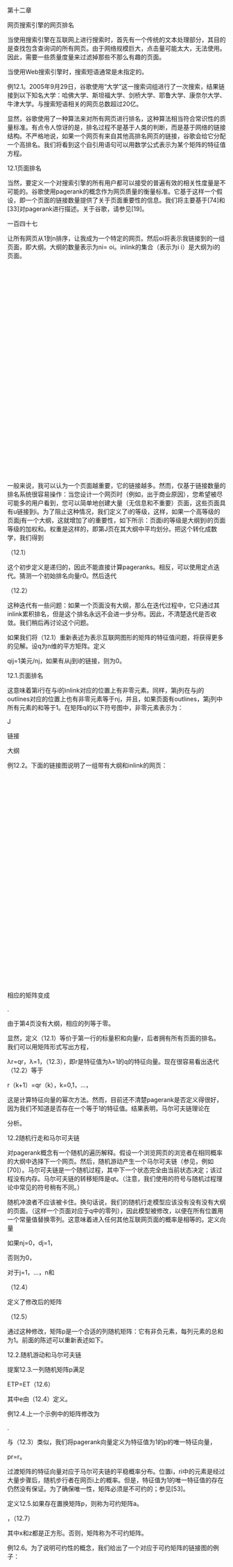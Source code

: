 第十二章

网页搜索引擎的网页排名

当使用搜索引擎在互联网上进行搜索时，首先有一个传统的文本处理部分，其目的是查找包含查询词的所有网页。由于网络规模巨大，点击量可能太大，无法使用。因此，需要一些质量度量来过滤掉那些不那么有趣的页面。

当使用Web搜索引擎时，搜索短语通常是未指定的。

例12.1。2005年9月29日，谷歌使用“大学”这一搜索词组进行了一次搜索，结果链接到以下知名大学：哈佛大学、斯坦福大学、剑桥大学、耶鲁大学、康奈尔大学、牛津大学。与搜索短语相关的网页总数超过20亿。

显然，谷歌使用了一种算法来对所有网页进行排名，这种算法相当符合常识性的质量标准。有点令人惊讶的是，排名过程不是基于人类的判断，而是基于网络的链接结构。不严格地说，如果一个网页有来自其他高排名网页的链接，谷歌会给它分配一个高排名。我们将看到这个自引用语句可以用数学公式表示为某个矩阵的特征值方程。

12.1页面排名

当然，要定义一个对搜索引擎的所有用户都可以接受的普遍有效的相关性度量是不可能的。谷歌使用pagerank的概念作为网页质量的衡量标准。它基于这样一个假设，即一个页面的链接数量提供了关于页面重要性的信息。我们将主要基于[74]和[33]对pagerank进行描述。关于谷歌，请参见[19]。

一百四十七

让所有网页从1到n排序，让我成为一个特定的网页。然后oi将表示我链接到的一组页面，即大纲。大纲的数量表示为ni= oi。inlink的集合（表示为i i）是大纲为i的页面。

​                     







​        

​        



​        

​        



​        

​        



​        

​        







​        



​        



​        



​        

​        

​        





​                                               





一般来说，我可以认为一个页面越重要，它的链接越多。然而，仅基于链接数量的排名系统很容易操作：当您设计一个网页时（例如，出于商业原因），您希望被尽可能多的用户看到，您可以简单地创建大量（无信息和不重要）页面，这些页面具有u链接到i。为了阻止这种情况，我们定义了i的等级，这样，如果一个高等级的页面j有一个大纲，这就增加了i的重要性，如下所示：页面i的等级是大纲到i的页面等级的加权和。权重是这样的，即第J页在其大纲中平均划分。把这个转化成数学，我们得到

（12.1）

这个初步定义是递归的，因此不能直接计算pageranks。相反，可以使用定点迭代。猜测一个初始排名向量r0。然后迭代

（12.2）

这种迭代有一些问题：如果一个页面没有大纲，那么在迭代过程中，它只通过其inlink累积排名，但是这个排名永远不会进一步分布。因此，不清楚迭代是否收敛。我们稍后再讨论这个问题。

如果我们将（12.1）重新表述为表示互联网图形的矩阵的特征值问题，将获得更多的见解。设q为n维的平方矩阵。定义

qij=1美元/nj，如果有从j到i的链接，则为0。

12.1.页面排名

这意味着第i行在与i的inlink对应的位置上有非零元素。同样，第j列在与j的outlines对应的位置上也有非零元素等于nj，并且，如果页面有outlines，第j列中所有元素的和等于1。在矩阵q的以下符号图中，非零元素表示为：

J

链接

大纲

例12.2。下面的链接图说明了一组带有大纲和inlink的网页：

​                     



​        





​        



​        



​        



​        



​        



​        



​        



​        



​        



​        





​        



​        



​        



​        











相应的矩阵变成

.

由于第4页没有大纲，相应的列等于零。

显然，定义（12.1）等价于第一行的标量积和向量r，后者拥有所有页面的排名。我们可以用矩阵形式写出方程，

λr=qr，λ=1，（12.3），即r是特征值为λ=1的q的特征向量。现在很容易看出迭代（12.2）等于

r（k+1）=qr（k），k=0,1，…，

这是计算特征向量的幂次方法。然而，目前还不清楚pagerank是否定义得很好，因为我们不知道是否存在一个等于1的特征值。结果表明，马尔可夫链理论在

分析。

12.2随机行走和马尔可夫链

对pagerank概念有一个随机的遍历解释。假设一个浏览网页的浏览者在相同概率的大纲中选择下一个网页。然后，随机游动产生一个马尔可夫链（参见，例如[70]）。马尔可夫链是一个随机过程，其中下一个状态完全由当前状态决定；该过程没有内存。马尔可夫链的转移矩阵是qt。（注意，我们使用的符号与随机过程理论中常见的符号稍有不同。）

随机冲浪者不应该被卡住。换句话说，我们的随机行走模型应该没有没有没有大纲的页面。（这样一个页面对应于q中的零列），因此模型被修改，以便在所有位置用一个常量值替换零列。这意味着进入任何其他互联网页面的概率是相等的。定义向量

如果nj=0，dj=1，

否则为0，

对于j=1，…，n和

（12.4）

定义了修改后的矩阵

（12.5）

通过这种修改，矩阵p是一个合适的列随机矩阵：它有非负元素，每列元素的总和为1。前面的陈述可以重新表述如下。

12.2.随机游动和马尔可夫链

提案12.3.一列随机矩阵p满足

ETP=ET（12.6）

其中e由（12.4）定义。

例12.4.上一个示例中的矩阵修改为

.

与（12.3）类似，我们将pagerank向量定义为特征值为1的p的唯一特征向量，

pr=r。

过渡矩阵的特征向量对应于马尔可夫链的平稳概率分布。位置i，ri中的元素是经过大量步骤后，随机步行者在网页i上的概率。但是，特征值为1的唯一特征值的存在仍然没有保证。为了确保唯一性，矩阵必须是不可约的；参见[53]。

定义12.5.如果存在置换矩阵p，则称为可约矩阵a。

，（12.7）

其中x和z都是正方形。否则，矩阵称为不可约矩阵。

例12.6。为了说明可约性的概念，我们给出了一个对应于可约矩阵的链接图的例子：

​                     



​        



​        



​        



​        



​        



​        



​        



​        



​        



​        



​        



​        





​        



​        











一个进入链接图左侧的随机步行者永远不会离开它，同样也会被困在右侧。对应的矩阵是

，（12.8）

其形式为（12.7）。实际上，这个矩阵有两个特征值等于1，一个等于−1；参见示例12.10。

对应于不可约矩阵的有向图是强连通的：在图中任意两个节点（ni，nj），都存在一条从ni到nj的路径。

不可约正矩阵的最大特征值的唯一性是由佩伦-弗罗贝尼乌斯定理所保证的；我们在这里讨论的特殊情况下说明它。不等式a>0被理解为a的所有元素都是严格正的。用显性特征值表示最大的特征值，即λ1。

定理12.7。设A为不可约列随机矩阵。主特征值λ1等于1。有一个唯一的对应特征向量r满足r>0；这是唯一非负的特征向量。如果a>0，则i<1，i=2,3，…，n。

证据。因为a是列随机的，所以我们有eta=et，这意味着1是a的特征值。其余的陈述可以用Perron-Frobenius理论证明[70，第8章]。

考虑到互联网的规模，我们可以确定链接矩阵p是可约化的，这意味着p的pagerank特征向量没有很好的定义。为了确保不可约性，也就是说，为了使随机步行者不可能被困在子图中，人们人为地添加了从每个网页到所有其他网页的链接。在矩阵项中，这可以通过取p和秩1矩阵的凸组合来实现。

，（12.9）

某些α满足0≤α≤1。很容易看出矩阵A是列随机的：

.

12.2.随机游动和马尔可夫链

附加排名1项的随机行走解释是，在每个时间步中，浏览页面的冲浪者将跳到概率为1−α的随机页面（有时称为远程传输）。

我们现在看到矩阵A的pagerank向量定义得很好。

提案12.8.（12.9）中定义的柱随机矩阵a是不可约的（因为a>0），并且具有显性特征值λ1=1。相应的特征向量r满足r>0。

对于数值特征值算法的收敛性，必须知道P的特征值是如何被秩1修正（12.9）所改变的。

定理12.9.假设柱随机矩阵p的特征值为1，λ2，λ3…，λn。那么a=αp+（1-α）n1 eet的特征值为1，αλ2，αλ3，…，αλn。

证据。将_e定义为e归一化为欧几里得长度1，并让u1∈rn×（n−1）是正交的。那么，既然_etp=e_t，

（12.10）

哪里。因为我们做了一个相似变换-

另外，矩阵t的特征值为λ2，λ3，…，λn。

.

因此，

   

现在声明立即生效。

定理12.9表明，即使p的多重特征值等于1（谷歌矩阵实际上就是这样），a值的第二大特征值始终等于α。

示例12.10。我们用（12.8）中的p和α=0.85计算矩阵的特征值和特征向量。matlab代码lp=eig（p）'；e=one（6,1）；

a=0.85*p+0.15/6*e*e'；

[r，l]=eig（a）得出以下结果：

lp=-0.5 1.0-0.5 1.0-1.0 0 0

R=0.447-0.365-0.354 0.000 0.817 0.101

0.430-0.365 0.354-0.000-0.408-0.752

0.430-0.365 0.354 0.000-0.408 0.651

0.057-0.000-0.707 0.000 0.000-0.000

0.469 0.548-0.000-0.707 0.000 0.000

0.456 0.548 0.354 0.707-0.000-0.000

诊断（L）=1.0 0 0.85-0.0-0.85-0.425-0.425

可以看出，第一个特征向量（对应于特征值1）是唯一的非负特征向量，如定理12.7所述。

而不是修改（12.9），我们可以定义

A=αp+（1−α）vet，

其中v是一个非负向量，其值为1，可以选择使搜索偏向于某些类型的网页。因此，它有时被称为个性化向量[74，48]。矢量V还可以用来避免被所谓的链路农场操纵[57，59]。

12.3 pagerank计算的幂法

我们要解决特征值问题

ar=r，

其中，r标准化=1。在本节中，我们用T1表示所寻求的特征向量。对于概率分布的随机矩阵和向量，自然使用向量的1-范数（第2.3节）。由于a的稀疏性和维数（几十亿阶），使用第15章中描述的密集矩阵的任何标准方法计算特征向量都是不可能的，因为这些方法是基于对矩阵应用正交变换。目前唯一可行的方法是幂法。

假设给出了初始近似值r（0）。下面的算法给出了幂法。

12.3.pagerank计算的幂法

​             

### ar=λr的幂法

​             

对于k=1,2，…直到收敛

   

​             

归一化向量（使其1-范数等于1）的目的是避免向量变得非常大或非常小，从而在浮点系统中不可呈现。稍后我们将看到，在pagerank计算中不需要规范化。在这种情况下，不需要计算特征值近似值，因为已知所寻求的特征值等于一。

功率法的收敛性取决于特征值的分布。为了使表示更简单，我们假设a是可对角化的，即存在特征向量的非奇异矩阵t，t−1at=diag（λ1，…，λn）。特征值λi的阶数为1=λ1>λ2≥·····≥λn。根据特征向量展开初始近似值r（0）。

r（0）=c1t1+c2t2+····+cntn，

其中，假设=0，r=T1是所寻求的特征向量。然后我们有了

.

显然，因为j=2,3，…我们有λj_<1，第二项趋于零，幂法收敛到特征向量r=T1。收敛速度由λ2确定。如果接近1，则迭代非常慢。幸运的是，谷歌矩阵并非如此；参见定理12.9及以下。

利用特征值问题的残差向量，给出了幂次迭代的停止准则。设λ_为特征值的计算近似值，_r为相应的近似特征向量。然后可以看出[94]，[4，p.229]最佳误差矩阵e，其中

（a+e）r_=λ_r，_

没错，满足

，

其中s=ar_−λ_r_。这意味着，如果残差很小，则计算出的近似特征向量_r是接近a的矩阵a+e的精确特征向量。因为在pagerank计算中，我们处理的是一个正矩阵，其所有列加起来都是一个，所以使用1-范数是很自然的。[55。因为1-范数和欧几里得范数是等价的（参见（2.6）），所以这没有什么区别。

在通常的幂法公式中，向量被归一化以避免下溢或溢出。我们现在证明，当矩阵是列随机的时候，这是不必要的。

提案12.11.假设向量z满足

矩阵A是列随机的。然后

（12.11）

证据。输入y=az。然后

   

因为a是随机列（eta=et）。

鉴于google矩阵的巨大维度，计算

矩阵向量积y=az，其中。回想一下，p是根据实际的链接矩阵q构造的

，

其中，行向量d在所有与没有大纲的网页相对应的位置都有元素1（见（12.5））。这意味着要形成p，我们要在q中插入大量的全向量，每个向量的维数都与总网页数相同。因此，我们负担不起显式存储p。让我们更详细地看一下乘法y=az：

（12.12）

哪里

β=αdtz+（1−α）etz。

我们不需要用这个方程来计算β。相反，我们可以将（12.11）与（12.12）结合使用：

   

因此，我们有。另外一个额外的好处是我们根本不使用向量d，也就是说，我们不需要知道哪些页面缺少大纲。

以下matlab代码实现矩阵向量乘法：

12.3.pagerank计算的幂法

yhat=alpha*q*z；beta=1-范数（yhat，1）；y=yhat+beta*v；residual=norm（y-z，1）；

这里v=（1/n）e，或者一个个性化的远程传送向量；参见第154页。为了节省内存，我们甚至应该避免使用额外的向量yhat并用y替换它。

根据定理12.9，我们知道google矩阵的第二特征值满足λ2=α。α的典型值为0.85。大约需要K=57次迭代，使系数0.85K等于10-4。据报道[57]接近谷歌使用的迭代次数。

   

X 10

图12.1.斯坦福.edu矩阵的20000×20000子矩阵。

例12.12。作为一个例子，我们使用了从stanford.edu域获得的矩阵p。页数为281903页，链接总数为2312497。矩阵的一部分如图12.1所示。我们计算了pagerank

   

图12.2.stanford.edu矩阵的幂迭代（top）和pagerank向量（bottom）中的余数。

向量使用功率法，α=0.85，迭代63次，直到残差的1-范数小于10-6。残差和最终pagerank向量如图12.2所示。

由于一个pagerank计算可能需要几天时间，因此已经提出了迭代过程的一些改进。在[53]中，描述了一种自适应方法，该方法检查pagerank向量组件的收敛性，并避免对这些组件执行幂迭代。据报道，加速率高达30%。在[54]中使用了Web的块结构，并且报告了系数2的加速。基于Aitken-Extrapo的加速方法-

12.4.点击量

相关描述见[55]。Langville和Meyer的几篇论文以及[51]中讨论了聚合方法。

当计算互联网子集的pagerank时，例如，一个特定的域，矩阵p可以是一个维度，对于该维度，可以使用除幂法以外的方法，例如阿诺迪方法；见[40]和第15.8.3节。甚至可以使用matlab函数eigs来计算少量的特征值和稀疏矩阵的相应特征向量，使用arnoldi方法重新启动。

在[44]中提出了pagerank的变体。pagerank矩阵的其他属性在[84]中给出。

12.4点击量

另一种基于Web链接结构的方法与pagerank[56]同时介绍。它被称为hits（超文本诱导的主题搜索），基于权限和中心的概念。权威是一个有许多链接的网页，而中心有许多大纲。基本思想是好的中心指向好的权威，好的权威指向好的中心。每个网页都被分配一个中心分数Y和一个权威分数X。

设l为有向网络图的邻接矩阵。然后给出两个方程式，根据基本思想，用数学方法定义两个分数之间的关系：

x=lty，y=lx.（12.13）

计算分数的算法是幂法，它收敛到L的最大奇异值对应的左右奇异向量，在hits的实现中，使用的邻接矩阵不是整个web的邻接矩阵，而是与查询相关的所有页面的邻接矩阵。

现在有大量关于pagerank、hits和其他排名方法的文献。有关概述，请参见[7、58、59]。在[65]中提出了点击率和pagerank的组合。

显然，pagerank和hits的基础思想不仅限于Web应用程序，而且可以应用于其他网络分析。最近，一项关于最高法院判例的研究中使用了hits方法的变体[36]。hits在[17]中被概括，它也处理同义词提取。在[72]中，genarnk（基于pagerank概念）被用于微阵列实验的分析。


 